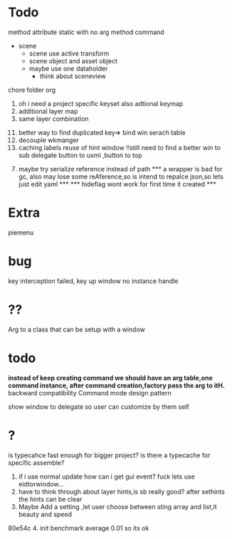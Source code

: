 # Todo
<!-- 2.optimize format layer hints -->
<!-- 2. when lost focus of whichkey window ,unity will lost focus too. -->
<!-- 3. check for duplicated key. -->
<!-- 4. change arg to string[] -->
<!-- 5. check keycode length to exclude unwanted keys -->
<!-- 6. upper case key -->
<!-- 8. layer refector -->
<!-- 9. show hint -->
<!-- 12. setting followmosue -->
<!-- 15. overRideshowHints -->
<!-- 16. Refesh? -->
<!-- 17.window data to static, init data and calculate lineheight, invoke by whichkey, -->
<!-- 12. set set Hint Window Size Correctly -->
<!-- 13. setting  -->
<!-- 14. space -->
<!-- 10. change root -->
<!-- 7. Sep settings and manager? do i really need it?Yes!! -->
<!-- 1.wrapper class for setting and preference -->
<!-- 2.LoadSetting -->

<!-- 1. mkhdl complete to reset; -->
<!-- 1. refactor wk manger -->
<!-- 1. rewite list get -->
<!-- 1. try fonts; -->
<!-- GetHints -->
<!-- UI -->
<!-- 4. defualt value interface -->
<!-- setting  -->
<!-- dropdown size -->
<!-- attributes to ignre factory -->
<!-- bind window -->
<!-- change root -->
<!-- keyset use wkkey -->
<!-- keyset to struct -->

<!-- asset using keystruct -->


<!-- make bind label a template -->
method attribute static with no arg
method command
- scene
  - scene use active transform
  - scene object and asset object
  - maybe use one dataholder
	- think about sceneview

chore folder org

<!-- 1. benchmarking cached window -->
<!-- 2. keynode encapsulate and clear after init -->
<!-- 2. assets auto focus on project view -->
1. oh i need a project specific keyset also adtional keymap
2. additional layer map
3. same layer combination
<!-- 2. project settings (test Array) -->
<!-- 2. folder manager -->
<!-- 3. scene manager -->
<!-- 14. static format layer hints -->
<!-- 13. follow mouse on change -->
11. better way to find duplicated key=> bind win serach table
1. decouple wkmanger
4. caching labels reuse of hint window
!!still need to find a better win to sub delegate
button to uxml
,button to top
<!-- 5. abstract the window ,there should be a window ref in manager -->
<!-- 1. window instance ref should get from manger:Assethandler -->
<!-- 2. mk hdl and manager ,hdl as an abstarct base -->
<!-- 2. ?active by keyseq<br> -->
<!-- 5. lineheight -->
<!-- 6. keycode ext to util -->
7. maybe try serialize reference instead of path
*** a wrapper is bad for gc, also may lose some reAference,so is intend to repalce json,so lets just edit yaml ***
*** hideflag wont work for first time it created ***
<!-- *** wk to static class singleton to manager *** -->
# Extra
piemenu
# bug
key interception failed, key up
window no instance handle
<!-- not handle shift when binding -->
<!-- assetNavdata so no biding -->
<!-- window doesnot close -->
<!-- ?? prefab is gameobject? -->
# ??
<!-- setting ui stuck why? -->
<!-- keybing use int or keycode to char? -->
Arg to a class that can be setup with a window
<!-- !todo tree -->
<!-- !!!!benchmark  chached 0.01 not cached 0.04 -->
<!-- !!! load :list vs array for reloading? -->
<!-- cmdtype??? -->
<!-- Wkint? -->
<!-- check for list that can switch to array -->
# todo 
<!-- UI Elements cant calculate actual size properly(01245f7a) -->
**instead of keep creating command we should have an arg table,one command instance, after command creation,factory pass the arg to itH.**
backward compatibility
Command mode design pattern
<!-- Decouple whichkey to wkmanager and wksetting
maybe go on.. decouple wkmanger to keymanager -->
show window to delegate so user can customize by them self
<!-- a tool that get all menuitem -->
# ?
is typecahce fast enough for bigger project? is there a typecache for specific assemble?
1. if i use normal update how can i get gui event?  fuck lets use eidtorwindow...
2. have to think through about layer hints,is sb really good? after sethints the hints can be clear
3. Maybe Add a setting ,let user choose between sting array and list,it beauty and speed
<!-- 4. mkhdl Reset VS Complete? i fogot why i use complete... -->
<!-- wk pref property getter if null create instance? no need.  -->
80e54c
4. init benchmark average 0.01 so its ok
<!-- 2. make mkhdl and keynode all serializable
